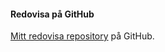 #### Redovisa på GitHub

[Mitt redovisa repository](https://github.com/slistrom/bth-ram-redovisa) på GitHub.
